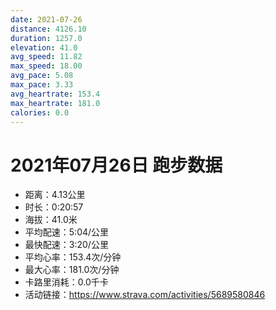 ```yaml
---
date: 2021-07-26
distance: 4126.10
duration: 1257.0
elevation: 41.0
avg_speed: 11.82
max_speed: 18.00
avg_pace: 5.08
max_pace: 3.33
avg_heartrate: 153.4
max_heartrate: 181.0
calories: 0.0
---
```


# 2021年07月26日 跑步数据

- 距离：4.13公里
- 时长：0:20:57
- 海拔：41.0米
- 平均配速：5:04/公里
- 最快配速：3:20/公里
- 平均心率：153.4次/分钟
- 最大心率：181.0次/分钟
- 卡路里消耗：0.0千卡
- 活动链接：https://www.strava.com/activities/5689580846
